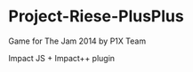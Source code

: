Project-Riese-PlusPlus
======================

Game for The Jam 2014 by P1X Team

Impact JS + Impact++ plugin
